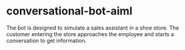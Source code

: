 # conversational-bot-aiml
The bot is designed to simulate a sales assistant in a shoe store. The customer entering the store approaches the employee and starts a conversation to get information.
